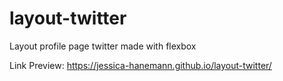 # layout-twitter
Layout profile page twitter made with flexbox

Link Preview: https://jessica-hanemann.github.io/layout-twitter/
